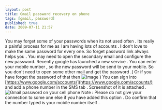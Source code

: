 ```yaml
---
layout: post
title: Gmail password recovery on phone
tags: [gmail, password]
published: true
date: 2009-07-11 21:57
---
```

You may forget some of your passwords when its not used often . Its really a painful process for me as I am having lots of accounts . I don't love to make the same password for every one. So forget password link always helps you . You may need to open the secondary email and configure the new password. Recently google has launched a new service . You can enter your mobile number , so the new password will be send to your mobile. So you don't need to open some other mail and get the password .( Or if you have forget the password of that then ![image](http://harikt.com/sites/all/modules/fckeditor/fckeditor/editor/images/smiley/msn/regular_smile.gif) )  You can sign into [https://www.google.com/accounts/](https://www.google.com/accounts/) and add a phone number in the SMS tab . Screenshot of it is attached .  ![Gmail password on your cell phone](http://farm3.static.flickr.com/2639/3710605492_9735670a27.jpg?v=0)  Note : Please do not give your connection to some one else if you have added this option . Do confirm that the number typed is your mobile number itself .   
